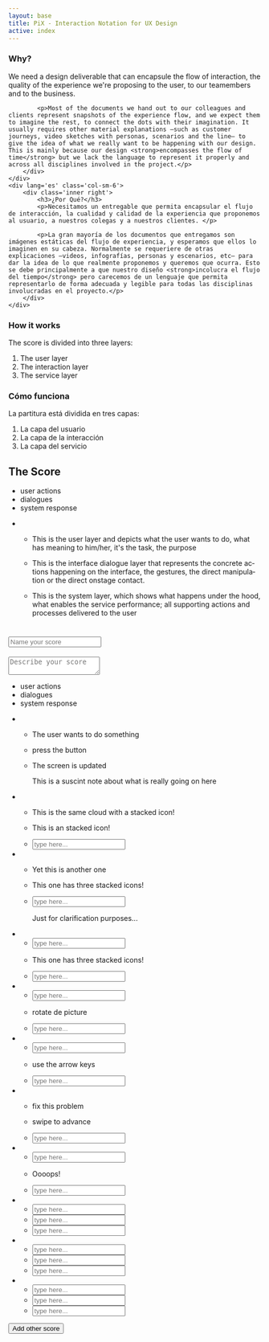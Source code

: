 ```yaml
---
layout: base
title: PiX - Interaction Notation for UX Design
active: index
---
```


<div class='row'>
    <div lang='en' class='col-sm-6'>
        <div class='inner left'>
            <h3>Why?</h3>
            <p>We need a design deliverable that can encapsule the flow of interaction, the quality of the experience we're proposing to the user, to our teamembers and to the business.</p>
            
            <p>Most of the documents we hand out to our colleagues and clients represent snapshots of the experience flow, and we expect them to imagine the rest, to connect the dots with their imagination. It usually requires other material explanations —such as customer journeys, video sketches with personas, scenarios and the line— to give the idea of what we really want to be happening with our design. This is mainly because our design <strong>encompasses the flow of time</strong> but we lack the language to represent it properly and across all disciplines involved in the project.</p>
        </div>
    </div>
    <div lang='es' class='col-sm-6'>
        <div class='inner right'>
            <h3>¿Por Qué?</h3>
            <p>Necesitamos un entregable que permita encapsular el flujo de interacción, la cualidad y calidad de la experiencia que proponemos al usuario, a nuestros colegas y a nuestros clientes. </p>

            <p>La gran mayoría de los documentos que entregamos son imágenes estáticas del flujo de experiencia, y esperamos que ellos lo imaginen en su cabeza. Normalmente se requeriere de otras explicaciones —videos, infografías, personas y escenarios, etc— para dar la idea de lo que realmente proponemos y queremos que ocurra. Esto se debe principalmente a que nuestro diseño <strong>incolucra el flujo del tiempo</strong> pero carecemos de un lenguaje que permita representarlo de forma adecuada y legible para todas las disciplinas involucradas en el proyecto.</p>
        </div>
    </div>
</div>

<div class='row'>
    <div lang='en' class='col-sm-6'>
        <div class='inner left'>
            <h3>How it works</h3>
            <p>The score is divided into three layers:</p>
            <ol>
                <li>The user layer</li>
                <li>The interaction layer</li>
                <li>The service layer</li>
            </ol>
        </div>
    </div>
    <div lang='es' class='col-sm-6'>
        <div class='inner right'>
            <h3>Cómo funciona</h3>
            <p>La partitura está dividida en tres capas:</p>
            <ol>
                <li>La capa del usuario</li>
                <li>La capa de la interacción</li>
                <li>La capa del servicio</li>
            </ol>
        </div>
    </div>
</div>

<h2 class='black'>The Score</h2>
<div class='pix-score'>
    <ul class='pix-header col-xs-2'>
        <li class='block block-user'><div class='pix-group'><i class='pix pix-user'></i><label>user actions</label></div></li>
        <li class='block block-dialogue'><div class='pix-group'><i class='pix pix-interaction'></i><label>dialogues</label></div></li>
        <li class='block block-system'><div class='pix-group'><i class='pix pix-gear'></i><label>system response</label></div></li>
    </ul>
    <ul class='pix-steps'>
        <li class='pix-step col-xs-10'>
            <ul class='pix-blocks'>
                <li class='block block-user'><p class='score-text'>This is the user layer and depicts what the user wants to do, what has meaning to him/her, it's the task, the purpose </p></li>
                <li class='block block-dialogue'><p class='score-text'>This is the interface dialogue layer that represents the concrete actions happening on the interface, the gestures, the direct manipulation or the direct onstage contact.</p></li>
                <li class='block block-system'><p class='score-text'>This is the system layer, which shows what happens under the hood, what enables the service performance; all supporting actions and processes delivered to the user</p></li>
            </ul>
        </li>
    </ul>
</div>

<h1 class='score-header'><input placeholder='Name your score'></h1>
<textarea class='score-description' placeholder='Describe your score'></textarea>
<div class='pix-score'>
     <ul class='pix-header col-sm-1 col-xs-3'>
        <li class='block block-user'><div class='pix-group'><i class='pix pix-user'></i><label>user actions</label></div></li>
        <li class='block block-dialogue'><div class='pix-group'><i class='pix pix-interaction'></i><label>dialogues</label></div></li>
        <li class='block block-system'><div class='pix-group'><i class='pix pix-gear'></i><label>system response</label></div></li>
    </ul>
    <ul class='pix-steps'>
        <li class='pix-step col-sm-1 col-xs-3'>
            <ul>
                <li class='block block-user'>
                    <div class='pix-group'>
                        <i class='pix pix-think'></i>
                        <p>The user wants to do something</p>
                    </div>
                </li>
                <li class='block block-dialogue'>
                    <div class='pix-group'>
                        <i class='pix pix-touch-1'></i>
                        <p>press the button</p>
                    </div>
                </li>
                <li class='block block-system'>
                    <div class='pix-group'>
                        <i class='pix pix-reload'></i>
                        <p>The screen is updated</p>
                    </div>
                </li>
                <div class='note'>
                    <p>This is a suscint note about what is really going on here</p>
                </div>
            </ul>
        </li>
        <li class='pix-step col-sm-1 col-xs-3'>
            <ul>
                <li class='block block-user'>
                    <div class='pix-group'>
                        <div class='pix-stack'>
                            <i class='pix pix-ok'></i>
                            <i class='pix pix-think'></i>
                        </div>
                        <p>This is the same cloud with a stacked icon!</p>
                    </div>
                </li>
                <li class='block block-dialogue'>
                    <div class='pix-group'>
                        <div class='pix-stack'>
                            <i class='pix pix-touch-1'></i>
                            <i class='pix pix-click stack-upper-left'></i>
                        </div>
                        <p>This is an stacked icon!</p>
                    </div>
                </li>
                <li class='block block-system'><input type='text' tabindex='6' placeholder='type here...'></li>
            </ul>
        </li>
        <li class='pix-step col-sm-1 col-xs-3'>
            <ul>
                <li class='block block-user'>
                    <div class='pix-group'>
                        <div class='pix-stack'>
                            <i class='pix pix-question'></i>
                            <i class='pix pix-think'></i>
                        </div>
                        <p>Yet this is another one</p>
                    </div>
                </li>
                <li class='block block-dialogue'>
                    <div class='pix-group'>
                        <div class='pix-stack'>
                            <i class='pix pix-mouse'></i>
                            <i class='pix pix-click-left'></i>
                            <i class='pix pix-arrows-move stack-upper-left'></i>
                        </div>
                        <p>This one has three stacked icons!</p>
                    </div>
                </li>
                <li class='block block-system'><input type='text' tabindex='9' placeholder='type here...'>
                </li>
                <div class='note'>
                    <p>Just for clarification purposes...</p>
                </div>
            </ul>
        </li>
        <li class='pix-step col-sm-1 col-xs-3'>
            <ul>
                <li class='block block-user'><input type='text' tabindex='10' placeholder='type here...'></li>
                <li class='block block-dialogue'>
                    <div class='pix-group'>
                        <div class='pix-stack'>
                            <i class='pix pix-mouse'></i>
                            <i class='pix pix-click-center'></i>
                            <i class='pix pix-arrows-vertical stack-upper-left'></i>
                        </div>
                        <p>This one has three stacked icons!</p>
                    </div>
                </li>
                <li class='block block-system'><input type='text' tabindex='12' placeholder='type here...'></li>
            </ul>
        </li>    
        <li class='pix-step col-sm-1 col-xs-3'>
            <ul>
                <li class='block block-user'><input type='text' tabindex='13' placeholder='type here...'></li>
                <li class='block block-dialogue'>
                    <div class='pix-group'>
                        <div class='pix-stack'>
                            <i class='pix pix-pinch'></i>
                            <i class='pix pix-arrow-rotate stack-upper-left'></i>
                        </div>
                        <p>rotate de picture</p>
                    </div>
                </li>
                <li class='block block-system'><input type='text' tabindex='15' placeholder='type here...'></li>
            </ul>
        </li>
        <li class='pix-step col-sm-1 col-xs-3'>
            <ul>
                <li class='block block-user'><input type='text' tabindex='13' placeholder='type here...'></li>
                <li class='block block-dialogue'>
                    <div class='pix-group'>
                        <div class='pix-stack'>
                            <i class='pix pix-keyboard'></i>
                            <i class='pix pix-keyboard-arrows stack-upper-left'></i>
                        </div>
                        <p>use the arrow keys</p>
                    </div>
                </li>
                <li class='block block-system'><input type='text' tabindex='15' placeholder='type here...'></li>
            </ul>
        </li>
        <li class='pix-step col-sm-1 col-xs-3'>
            <ul>
                <li class='block block-user'>
                    <div class='pix-group'>
                        <div class='pix-stack'>
                            <i class='pix pix-grid-center stack-upper-left color'></i>
                            <i class='pix pix-grid-ul'></i>
                        </div>
                        <p>fix this problem</p>
                    </div>
                </li>
                <li class='block block-dialogue'>
                    <div class='pix-group'>
                        <div class='pix-stack'>
                            <i class='pix pix-touch-2'></i>
                            <i class='pix pix-arrow-right stack-upper-left'></i>
                        </div>
                        <p>swipe to advance</p>
                    </div>
                </li>
                <li class='block block-system'><input type='text' tabindex='15' placeholder='type here...'></li>
            </ul>
        </li>
        <li class='pix-step col-sm-1 col-xs-3'>
            <ul>
                <li class='block block-user'><input type='text' tabindex='13' placeholder='type here...'></li>
                <li class='block block-dialogue'>
                    <div class='pix-group'>
                        <div class='pix-stack'>
                            <i class='pix pix-touch-2 pix-rotate-45'></i>
                            <i class='pix pix-arrow-left stack-upper-left'></i>
                        </div>
                        <p>Oooops!</p>
                    </div>
                </li>
                <li class='block block-system'><input type='text' tabindex='15' placeholder='type here...'></li>
            </ul>
        </li>
        <li class='pix-step col-sm-1 col-xs-3'>
            <ul>
                <li class='block block-user'><input type='text' tabindex='13' placeholder='type here...'></li>
                <li class='block block-dialogue'><input type='text' tabindex='14' placeholder='type here...'></li>
                <li class='block block-system'><input type='text' tabindex='15' placeholder='type here...'></li>
            </ul>
        </li>
        <li class='pix-step col-sm-1 col-xs-3'>
            <ul>
                <li class='block block-user'><input type='text' tabindex='13' placeholder='type here...'></li>
                <li class='block block-dialogue'><input type='text' tabindex='14' placeholder='type here...'></li>
                <li class='block block-system'><input type='text' tabindex='15' placeholder='type here...'></li>
            </ul>
        </li>
        <li class='pix-step col-sm-1 col-xs-3'>
            <ul>
                <li class='block block-user'><input type='text' tabindex='13' placeholder='type here...'></li>
                <li class='block block-dialogue'><input type='text' tabindex='14' placeholder='type here...'></li>
                <li class='block block-system'><input type='text' tabindex='15' placeholder='type here...'></li>
            </ul>
        </li>
    </ul>
</div>

<button class='btn btn-primary'>Add other score</button>
